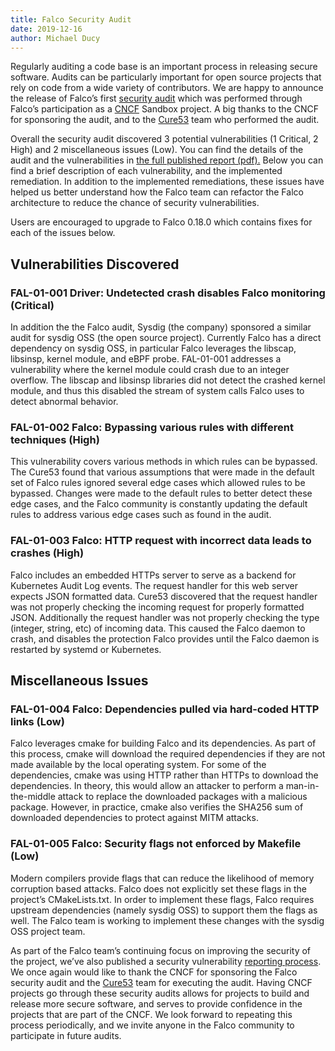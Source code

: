 ```yaml
---
title: Falco Security Audit
date: 2019-12-16
author: Michael Ducy
---
```

Regularly auditing a code base is an important process in releasing secure software. Audits can be particularly important for open source projects that rely on code from a wide variety of contributors. We are happy to announce the release of Falco’s first [security audit](https://github.com/falcosecurity/falco/blob/dev/FAL-01-report.pdf) which was performed through Falco’s participation as a [CNCF](https://www.cncf.io) Sandbox project. A big thanks to the CNCF for sponsoring the audit, and to the [Cure53](https://cure53.de/) team who performed the audit. 

Overall the security audit discovered 3 potential vulnerabilities (1 Critical, 2 High) and 2 miscellaneous issues (Low). You can find the details of the audit and the vulnerabilities in [the full published report (pdf).](https://github.com/falcosecurity/falco/blob/dev/FAL-01-report.pdf) Below you can find a brief description of each vulnerability, and the implemented remediation. In addition to the implemented remediations, these issues have helped us better understand how the Falco team can refactor the Falco architecture to reduce the chance of security vulnerabilities.

Users are encouraged to upgrade to Falco 0.18.0 which contains fixes for each of the issues below.

## Vulnerabilities Discovered

### FAL-01-001 Driver: Undetected crash disables Falco monitoring (Critical)

In addition the the Falco audit, Sysdig (the company) sponsored a similar audit for sysdig OSS (the open source project). Currently Falco has a direct dependency on sysdig OSS, in particular Falco leverages the libscap, libsinsp, kernel module, and eBPF probe. FAL-01-001 addresses a vulnerability where the kernel module could crash due to an integer overflow. The libscap and libsinsp libraries did not detect the crashed kernel module, and thus this disabled the stream of system calls Falco uses to detect abnormal behavior. 

### FAL-01-002 Falco: Bypassing various rules with different techniques (High)

This vulnerability covers various methods in which rules can be bypassed. The Cure53 found that various assumptions that were made in the default set of Falco rules ignored several edge cases which allowed rules to be bypassed. Changes were made to the default rules to better detect these edge cases, and the Falco community is constantly updating the default rules to address various edge cases such as found in the audit.

### FAL-01-003 Falco: HTTP request with incorrect data leads to crashes (High)

Falco includes an embedded HTTPs server to serve as a backend for Kubernetes Audit Log events. The request handler for this web server expects JSON formatted data. Cure53 discovered that the request handler was not properly checking the incoming request for properly formatted JSON. Additionally the request handler was not properly checking the type (integer, string, etc) of incoming data. This caused the Falco daemon to crash, and disables the protection Falco provides until the Falco daemon is restarted by systemd or Kubernetes. 

## Miscellaneous Issues

### FAL-01-004 Falco: Dependencies pulled via hard-coded HTTP links (Low)

Falco leverages cmake for building Falco and its dependencies. As part of this process, cmake will download the required dependencies if they are not made available by the local operating system. For some of the dependencies, cmake was using HTTP rather than HTTPs to download the dependencies. In theory, this would allow an attacker to perform a man-in-the-middle attack to replace the downloaded packages with a malicious package. However, in practice, cmake also verifies the SHA256 sum of downloaded dependencies to protect against MITM attacks. 

### FAL-01-005 Falco: Security flags not enforced by Makefile (Low)

Modern compilers provide flags that can reduce the likelihood of memory corruption based attacks. Falco does not explicitly set these flags in the project’s CMakeLists.txt. In order to implement these flags, Falco requires upstream dependencies (namely sysdig OSS) to support them the flags as well. The Falco team is working to implement these changes with the sysdig OSS project team. 

As part of the Falco team’s continuing focus on improving the security of the project, we’ve also published a security vulnerability [reporting process](https://github.com/falcosecurity/.github/blob/master/SECURITY.md). We once again would like to thank the CNCF for sponsoring the Falco security audit and the [Cure53](https://cure53.de/) team for executing the audit. Having CNCF projects go through these security audits allows for projects to build and release more secure software, and serves to provide confidence in the projects that are part of the CNCF. We look forward to repeating this process periodically, and we invite anyone in the Falco community to participate in future audits. 